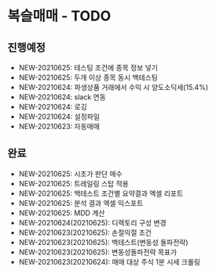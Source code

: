 # 복슬매매 - TODO

## 진행예정
- NEW-20210625: 테스팅 조건에 종목 정보 넣기
- NEW-20210625: 두개 이상 종목 동시 백테스팅
- NEW-20210624: 파생상품 거래에서 수익 시 양도소딕세(15.4%)
- NEW-20210624: slack 연동
- NEW-20210624: 로깅
- NEW-20210624: 설정파일
- NEW-20210623: 자동매매

## 완료
- NEW-20210625: 시초가 판단 매수
- NEW-20210625: 트레일링 스탑 적용
- NEW-20210625: 백테스트 조건별 요약결과 엑셀 리포트
- NEW-20210625: 분석 결과 엑셀 익스포트
- NEW-20210625: MDD 계산
- NEW-20210624(20210625): 디렉토리 구성 변경
- NEW-20210623(20210625): 손절익절 조건
- NEW-20210623(20210625): 백테스트(변동성 돌파전략)
- NEW-20210623(20210625): 변동성돌파전략 목표가
- NEW-20210623(20210624): 매매 대상 주식 1분 시세 크롤링

